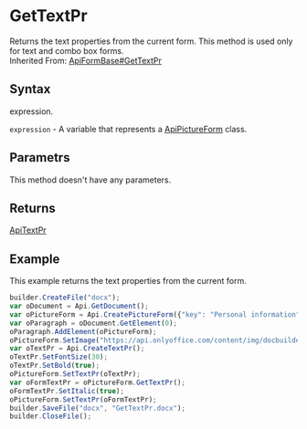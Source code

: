 # GetTextPr

Returns the text properties from the current form. This method is used only for text and combo box forms.<br>Inherited From: [ApiFormBase#GetTextPr](../../ApiFormBase/Methods/GetTextPr.md)

## Syntax

expression.

`expression` - A variable that represents a [ApiPictureForm](../ApiPictureForm.md) class.

## Parametrs

This method doesn't have any parameters.

## Returns

[ApiTextPr](../../ApiTextPr/ApiTextPr.md)

## Example

This example returns the text properties from the current form.

```javascript
builder.CreateFile("docx");
var oDocument = Api.GetDocument();
var oPictureForm = Api.CreatePictureForm({"key": "Personal information", "tip": "Upload your photo", "required": true, "placeholder": "Photo", "scaleFlag": "tooBig", "lockAspectRatio": true, "respectBorders": false, "shiftX": 50, "shiftY": 50});
var oParagraph = oDocument.GetElement(0);
oParagraph.AddElement(oPictureForm);
oPictureForm.SetImage("https://api.onlyoffice.com/content/img/docbuilder/examples/user-profile.png");
var oTextPr = Api.CreateTextPr();
oTextPr.SetFontSize(30);
oTextPr.SetBold(true);
oPictureForm.SetTextPr(oTextPr);
var oFormTextPr = oPictureForm.GetTextPr();
oFormTextPr.SetItalic(true);
oPictureForm.SetTextPr(oFormTextPr);
builder.SaveFile("docx", "GetTextPr.docx");
builder.CloseFile();
```